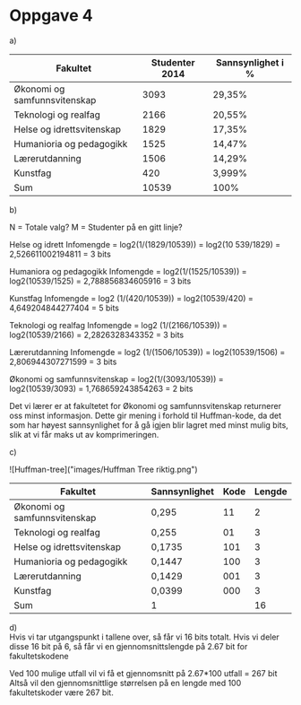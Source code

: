 # Oppgave 4

a)

|Fakultet  |Studenter 2014|Sannsynlighet i %|
|----------------------------|-------|------|
|Økonomi og samfunnsvitenskap|3093   |29,35%|
|Teknologi og realfag        |2166   |20,55%|
|Helse og idrettsvitenskap   |1829   |17,35%|
|Humanioria og pedagogikk    |1525   |14,47%|
|Lærerutdanning              |1506   |14,29%|
|Kunstfag                    |420    |3,999%|
|Sum                         |10539  |100%  |

b)

N = Totale valg?
M = Studenter på en gitt linje?

Helse og idrett
Infomengde = log2(1/(1829/10539)) = log2(10 539/1829) = 2,526611002194811 = 3 bits

Humaniora og pedagogikk
Infomengde = log2(1/(1525/10539)) = log2(10539/1525) = 2,788856834605916 = 3 bits

Kunstfag
Infomengde = log2 (1/(420/10539)) = log2(10539/420) = 4,649204844277404 = 5 bits

Teknologi og realfag
Infomengde = log2 (1/(2166/10539)) = log2(10539/2166) = 2,2826328343352 = 3 bits

Lærerutdanning
Infomengde = log2 (1/(1506/10539)) = log2(10539/1506) = 2,806944307271599 = 3 bits

Økonomi og samfunnsvitenskap = log2(1/(3093/10539)) = log2(10539/3093) = 1,768659243854263 = 2 bits

Det vi lærer er at fakultetet for Økonomi og samfunnsvitenskap returnerer oss minst informasjon. Dette gir mening i forhold til Huffman-kode, da det som har høyest sannsynlighet for å gå igjen blir lagret med minst mulig bits, slik at vi får maks ut av komprimeringen.

c)

![Huffman-tree]("images/Huffman Tree riktig.png")

Fakultet                     | Sannsynlighet | Kode | Lengde
-----------------------------|---------------|------|-------
Økonomi og samfunnsvitenskap | 0,295         | 11   | 2
Teknologi og realfag         | 0,255         | 01   | 3
Helse og idrettsvitenskap    | 0,1735        | 101  | 3
Humanioria og pedagogikk     | 0,1447        | 100  | 3
Lærerutdanning               | 0,1429        | 001  | 3
Kunstfag                     | 0,0399        | 000  | 3
Sum                          | 1             |      | 16

d)  
Hvis vi tar utgangspunkt i tallene over, så får vi 16 bits totalt. Hvis vi deler disse 16 bit på 6, så får vi en gjennomsnittslengde på 2.67 bit for fakultetskodene

Ved 100 mulige utfall vil vi få et gjennomsnitt på 2.67*100 utfall = 267 bit
Altså vil den gjennomsnittlige størrelsen på en lengde med 100 fakultetskoder være 267 bit.
